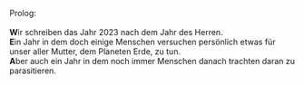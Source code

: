 <!DOCTYPE HTML>
<html>
<head>

<link rel="stylesheet" href="4html/bgstyle.css">

</head>
<body>

<div class="background-image"></div>
<div class="content">

<form id="test_form" onsubmit="changeaction()" method="GET" action="4html/button63.html">


<p>
Prolog:
<BR><BR>
<b>W</b>ir schreiben das Jahr 2023 nach dem Jahr des Herren.<BR>
<b>E</b>in Jahr in dem doch einige Menschen versuchen persönlich 
etwas für unser aller Mutter, dem Planeten Erde, zu tun.<BR>
<b>A</b>ber auch ein Jahr in dem noch immer Menschen danach trachten 
daran zu parasitieren.
</p>
<BR>



</div>
</body>
</html>
